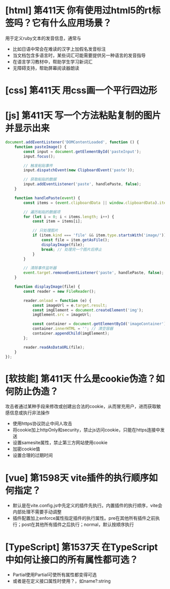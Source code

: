 # [html] 第411天 你有使用过html5的rt标签吗？它有什么应用场景？

用于定义ruby文本的发音信息，通常与<ruby><rp>一起用。用来标注文字的发音
- 比如日语中常会在难读的汉字上加假名发音标注
- 当文档包含多语言时，某些词汇可能需要提供另一种语言的发音指导
- 在语言学习教材中，帮助学生学习新词汇
- 无障碍支持，帮助屏幕阅读器朗读

# [css] 第411天 用css画一个平行四边形

# [js] 第411天 写一个方法粘贴复制的图片并显示出来

```javascript
document.addEventListener('DOMContentLoaded', function () {
    function pasteImage() {
        const input = document.getElementById('pasteInput');
        input.focus();

        // 触发粘贴事件
        input.dispatchEvent(new ClipboardEvent('paste'));

        // 获取粘贴的数据
        input.addEventListener('paste', handlePaste, false);
    }

    function handlePaste(event) {
        const items = (event.clipboardData || window.clipboardData).items;

        // 遍历粘贴的数据项
        for (let i = 0; i < items.length; i++) {
            const item = items[i];

            // 只处理图片
            if (item.kind === 'file' && item.type.startsWith('image/')) {
                const file = item.getAsFile();
                displayImage(file);
                break; // 处理完一个图片后停止
            }
        }

        // 清除事件监听器
        event.target.removeEventListener('paste', handlePaste, false);
    }

    function displayImage(file) {
        const reader = new FileReader();

        reader.onload = function (e) {
            const imageUrl = e.target.result;
            const imgElement = document.createElement('img');
            imgElement.src = imageUrl;

            const container = document.getElementById('imageContainer');
            container.innerHTML = ''; // 清空容器
            container.appendChild(imgElement);
        };

        reader.readAsDataURL(file);
    }
});

```


# [软技能] 第411天 什么是cookie伪造？如何防止伪造？

攻击者通过某种手段来修改或创建出合法的cookie，从而冒充用户，进而获取敏感信息或执行非法操作
- 使用https协议防止中间人攻击
- 将cookie加上httpOnly和security，禁止js访问cookie，只能在https连接中发送
- 设置samesite属性，禁止第三方网站使用cookie
- 加密cookie值
- 设置合理的过期时间

# [vue] 第1598天 vite插件的执行顺序如何指定？

- 默认是在vite.config.js中先定义的插件先执行。内置插件的执行顺序，vite会内部处理不需要手动调整
- 插件配置加上enforce属性指定插件的执行属性。pre在其他所有插件之前执行；post在其他所有插件之后执行；normal，默认按顺序执行

# [TypeScript] 第1537天 在TypeScript中如何让接口的所有属性都可选？

- Partial<YourType>使用Partial可使所有属性都变得可选
- 或者是在定义接口属性时使用？，如name?:string
